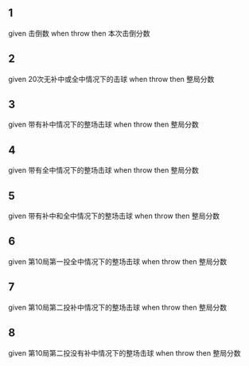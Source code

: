 ## 1
given 击倒数
when throw
then 本次击倒分数

## 2
given 20次无补中或全中情况下的击球
when throw
then 整局分数

## 3
given 带有补中情况下的整场击球
when throw
then 整局分数

## 4
given 带有全中情况下的整场击球
when throw
then 整局分数

## 5
given 带有补中和全中情况下的整场击球
when throw
then 整局分数

## 6
given 第10局第一投全中情况下的整场击球
when throw
then 整局分数

## 7
given 第10局第二投补中情况下的整场击球
when throw
then 整局分数

## 8
given 第10局第二投没有补中情况下的整场击球
when throw
then 整局分数
